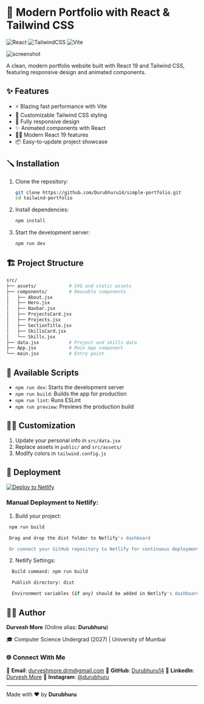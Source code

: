 # 🎨 Modern Portfolio with React & Tailwind CSS

![React](https://img.shields.io/badge/react-%2320232a.svg?style=for-the-badge&logo=react&logoColor=%2361DAFB) ![TailwindCSS](https://img.shields.io/badge/tailwindcss-%2338B2AC.svg?style=for-the-badge&logo=tailwind-css&logoColor=white) ![Vite](https://img.shields.io/badge/vite-%23646CFF.svg?style=for-the-badge&logo=vite&logoColor=white)

![screenshot](https://i.postimg.cc/C1mJ6qMv/Screen-Shot-2025-05-28-at-08-41-32.png)

A clean, modern portfolio website built with React 19 and Tailwind CSS, featuring responsive design and animated components.

## ✨ Features

- ⚡ Blazing fast performance with Vite
- 🎨 Customizable Tailwind CSS styling
- 📱 Fully responsive design
- ✨ Animated components with React
- 👨‍💻 Modern React 19 features
- 📦 Easy-to-update project showcase

## 🪛 Installation

1. Clone the repository:

   ```bash
   git clone https://github.com/Durubhuru14/simple-portfolio.git
   cd tailwind-portfolio
   ```

2. Install dependencies:

   ```bash
   npm install
   ```

3. Start the development server:
   ```bash
   npm run dev
   ```

## 🏗️ Project Structure

```bash
src/
├── assets/            # SVG and static assets
├── components/        # Reusable components
│   ├── About.jsx
│   ├── Hero.jsx
│   ├── Navbar.jsx
│   ├── ProjectsCard.jsx
│   ├── Projects.jsx
│   ├── SectionTitle.jsx
│   ├── SkillsCard.jsx
│   └── Skills.jsx
├── data.jsx           # Project and skills data
├── App.jsx            # Main App component
└── main.jsx           # Entry point
```

## 📜 Available Scripts

- `npm run dev`: Starts the development server
- `npm run build`: Builds the app for production
- `npm run lint`: Runs ESLint
- `npm run preview`: Previews the production build

## 🧑‍💻 Customization

1. Update your personal info in `src/data.jsx`
2. Replace assets in `public/` and `src/assets/`
3. Modify colors in `tailwind.config.js`

## 🚀 Deployment

[![Deploy to Netlify](https://www.netlify.com/img/deploy/button.svg)](https://app.netlify.com/start/deploy?repository=https://github.com/Durubhuru14/tailwind-portfolio)

### Manual Deployment to Netlify:

1. Build your project:

```bash
 npm run build

 Drag and drop the dist folder to Netlify's dashboard

 Or connect your GitHub repository to Netlify for continuous deployment
```

2. Netlify Settings:

```bash
  Build command: npm run build

  Publish directory: dist

  Environment variables (if any) should be added in Netlify's dashboard
```

## 👨‍💻 Author

**Durvesh More** (Online alias: **Durubhuru**)

🎓 Computer Science Undergrad (2027) | University of Mumbai

### 🌐 Connect With Me

📧 **Email**: [durveshmore.drm@gmail.com](mailto:durveshmore.drm@gmail.com)
🔗 **GitHub**: [Durubhuru14](https://github.com/Durubhuru14)
💼 **LinkedIn**: [Durvesh More](https://www.linkedin.com/in/durvesh-more-1016ab282)
📸 **Instagram**: [@durubhuru](https://www.instagram.com/durubhuru/)

---

Made with ❤️ by **Durubhuru**
